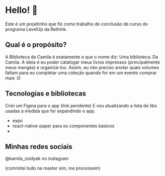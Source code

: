 # Hello! 👋

Este é um projetinho que fiz como trabalho de conclusão de curso do programa LevelUp da Rethink.

## Qual é o propósito?

A Biblioteca da Camila é exatamente o que o nome diz: Uma biblioteca. Da Camila.
A ideia é eu poder catalogar meus livros impressos (principalmente meus mangás) e organizá-los. Assim, eu não preciso anotar quais volumes faltam para eu completar uma coleção quando for em um evento comprar mais :D


## Tecnologias e bibliotecas

Criei um Figma para o app (link pendente)
E vou atualizando a lista de libs usadas a medida que for expandindo o app.

- expo
- react-native-paper para os componentes básicos
-

## Minhas redes sociais

@kamila_zoldyek no instagram


(commitei tudo na master sim, me processem)